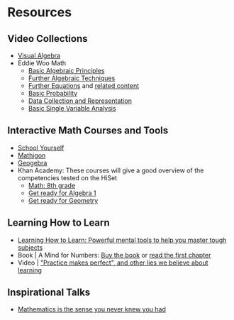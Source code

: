 # Resources

## Video Collections

* [Visual Algebra](https://www.youtube.com/playlist?list=PLUVxNhpDrWSJq-rPJhKHQuwaZZG4CWahP)
* Eddie Woo Math
  * [Basic Algebraic Principles](https://www.youtube.com/playlist?list=PL5KkMZvBpo5BTbgTCHTkwxUqfvg6MvNuJ)
  * [Further Algebraic Techniques](https://www.youtube.com/playlist?list=PL5KkMZvBpo5ATGZobbZgt78rXma1cidQB)
  * [Further Equations](https://www.youtube.com/playlist?list=PL5KkMZvBpo5BflvNTYTtJski5eASSVFVt) and [related content](https://www.youtube.com/playlist?list=PL5KkMZvBpo5DAVGjbAnG6kytWHUkLhTfy)
  * [Basic Probability](https://www.youtube.com/playlist?list=PL5KkMZvBpo5ANrjJ0EEMzvxVKmnPNVYvf)
  * [Data Collection and Representation](https://www.youtube.com/playlist?list=PL5KkMZvBpo5BNIYXZYEYT6H4Xiwkbt3hi)
  * [Basic Single Variable Analysis](https://www.youtube.com/playlist?list=PL5KkMZvBpo5D5BS80FWHE_mH6ZTtGU3iQ)

## Interactive Math Courses and Tools

* [School Yourself](https://schoolyourself.org)
* [Mathigon](https://mathigon.org/courses#geometry)
* [Geogebra](https://www.geogebra.org/classic)
* Khan Academy: These courses will give a good overview of the competencies tested on the HiSet
  * [Math: 8th grade](https://www.khanacademy.org/math/cc-eighth-grade-math)
  * [Get ready for Algebra 1](https://www.khanacademy.org/math/get-ready-for-algebra-i)
  * [Get ready for Geometry](https://www.khanacademy.org/math/get-ready-for-geometry)

## Learning How to Learn

* [Learning How to Learn: Powerful mental tools to help you master tough subjects](https://www.coursera.org/learn/learning-how-to-learn)
* Book | A Mind for Numbers: [Buy the book](https://www.amazon.com/Mind-Numbers-Science-Flunked-Algebra/dp/B09HSST2ZX/ref=sr_1_1?keywords=a+mind+for+numbers&qid=1663791178&sr=8-1) or [read the first chapter](https://barbaraoakley.com/wp-content/uploads/2016/12/A_Mind_for_Numbers_Oakley_Chs_1-2-1.pdf)
* Video | ["Practice makes perfect", and other lies we believe about learning](https://www.youtube.com/watch?v=ylJd5sUbANE)

## Inspirational Talks 

* [Mathematics is the sense you never knew you had](https://www.youtube.com/watch?v=PXwStduNw14&t=1s)
